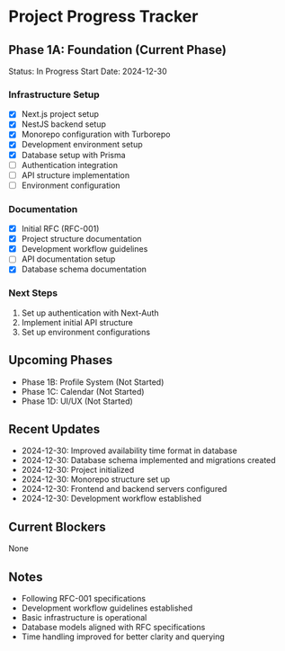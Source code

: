 # Project Progress Tracker

## Phase 1A: Foundation (Current Phase)
Status: In Progress
Start Date: 2024-12-30

### Infrastructure Setup
- [x] Next.js project setup
- [x] NestJS backend setup
- [x] Monorepo configuration with Turborepo
- [x] Development environment setup
- [x] Database setup with Prisma
- [ ] Authentication integration
- [ ] API structure implementation
- [ ] Environment configuration

### Documentation
- [x] Initial RFC (RFC-001)
- [x] Project structure documentation
- [x] Development workflow guidelines
- [ ] API documentation setup
- [x] Database schema documentation

### Next Steps
1. Set up authentication with Next-Auth
2. Implement initial API structure
3. Set up environment configurations

## Upcoming Phases
- Phase 1B: Profile System (Not Started)
- Phase 1C: Calendar (Not Started)
- Phase 1D: UI/UX (Not Started)

## Recent Updates
- 2024-12-30: Improved availability time format in database
- 2024-12-30: Database schema implemented and migrations created
- 2024-12-30: Project initialized
- 2024-12-30: Monorepo structure set up
- 2024-12-30: Frontend and backend servers configured
- 2024-12-30: Development workflow established

## Current Blockers
None

## Notes
- Following RFC-001 specifications
- Development workflow guidelines established
- Basic infrastructure is operational
- Database models aligned with RFC specifications
- Time handling improved for better clarity and querying 
